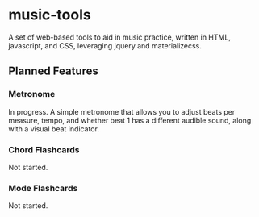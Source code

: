 # music-tools
A set of web-based tools to aid in music practice, written in HTML, javascript, and CSS, leveraging jquery and materializecss. 

## Planned Features
### Metronome
In progress. A simple metronome that allows you to adjust beats per measure, tempo, and whether beat 1 has a different audible sound, along with a visual beat indicator.

### Chord Flashcards
Not started.
### Mode Flashcards
Not started.
